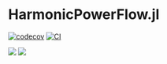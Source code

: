 # HarmonicPowerFlow.jl


[![codecov](https://codecov.io/gh/pweigmann/HarmonicPowerFlow.jl/branch/master/graph/badge.svg?token=7DZTYSH7TY)](https://codecov.io/gh/pweigmann/HarmonicPowerFlow.jl)
[![CI](https://github.com/pweigmann/HarmonicPowerFlow.jl/actions/workflows/CI.yml/badge.svg)](https://github.com/pweigmann/HarmonicPowerFlow.jl/actions/workflows/CI.yml)

[![](https://img.shields.io/badge/docs-stable-blue.svg)](https://pweigmann.github.io/HarmonicPowerFlow.jl/stable)
[![](https://img.shields.io/badge/docs-dev-blue.svg)](https://pweigmann.github.io/HarmonicPowerFlow.jl/dev)